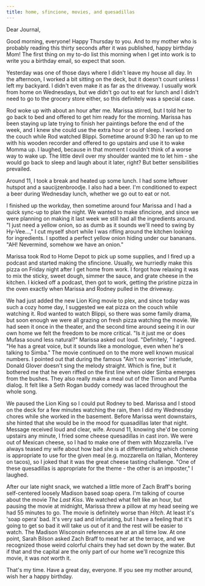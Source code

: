 ```yaml
---
title: home, sfincione, movies, and quesadillas
---
```


Dear Journal,

Good morning, everyone! Happy Thursday to you. And to my mother who is
probably reading this thirty seconds after it was published, happy
birthday Mom! The first thing on my to-do list this morning when I get
into work is to write you a birthday email, so expect that soon.

Yesterday was one of those days where I didn't leave my house all day.
In the afternoon, I worked a bit sitting on the deck, but it doesn't
count unless I left my backyard. I didn't even make it as far as the
driveway. I usually work from home on Wednesdays, but we didn't go out
to eat for lunch and I didn't need to go to the grocery store either, so
this definitely was a special case.

Rod woke up with about an hour after me. Marissa stirred, but I told her
to go back to bed and offered to get him ready for the morning. Marissa
has been staying up late trying to finish her paintings before the end
of the week, and I knew she could use the extra hour or so of sleep. I
worked on the couch while Rod watched Blippi. Sometime around 9:30 he
ran up to me with his wooden recorder and offered to go upstairs and use
it to wake Momma up. I laughed, because in that moment I couldn't think
of a worse way to wake up. The little devil over my shoulder wanted me
to let him - she would go back to sleep and laugh about it later, right?
But better sensibilities prevailed.

Around 11, I took a break and heated up some lunch. I had some leftover
hutspot and a saucijzenbroodje. I also had a beer. I'm conditioned to
expect a beer during Wednesday lunch, whether we go out to eat or not.

I finished up the workday, then sometime around four Marissa and I had a
quick sync-up to plan the night. We wanted to make sfincione, and since
we were planning on making it last week we still had all the ingredients
around. "I just need a yellow onion, so as dumb as it sounds we'll need
to swing by Hy-Vee…," I cut myself short while I was rifling around the
kitchen looking for ingredients. I spotted a perfect yellow onion hiding
under our bananans. "AH! Nevermind, somehow we have an onion."

Marissa took Rod to Home Depot to pick up some supplies, and I fired up
a podcast and started making the sfincione. Usually, we hurriedly make
this pizza on Friday night after I get home from work. I forgot how
relaxing it was to mix the sticky, sweet dough, simmer the sauce, and
grate cheese in the kitchen. I kicked off a podcast, then got to work,
getting the pristine pizza in the oven exactly when Marissa and Rodney
pulled in the driveway.

We had just added the new Lion King movie to plex, and since today was
such a cozy home day, I suggested we eat pizza on the couch while
watching it. Rod wanted to watch Blippi, so there was some family drama,
but soon enough we were all grazing on fresh pizza watching the movie.
We had seen it once in the theater, and the second time around seeing it
in our own home we felt the freedom to be more critical. "Is it just me
or does Mufasa sound less natural?" Marissa asked out loud. "Definitely,
" I agreed. "He has a great voice, but it sounds like a monologue, even
when he's talking to Simba." The movie continued on to the more well
known musical numbers. I pointed out that during the famous "Ain't no
worries" interlude, Donald Glover doesn't sing the melody straight.
Which is fine, but it bothered me that he even riffed on the first line
when older Simba emerges from the bushes. They also really make a meal
out of the Timon and Pumba dialog. It felt like a Seth Rogan buddy
comedy was laced throughout the whole song.

We paused the Lion King so I could put Rodney to bed. Marissa and I
stood on the deck for a few minutes watching the rain, then I did my
Wednesday chores while she worked in the basement. Before Marissa went
downstairs, she hinted that she would be in the mood for quasadillas
later that night. Message received loud and clear, wife. Around 11,
knowing she'd be coming upstairs any minute, I fried some cheese
quesadillas in cast iron. We were out of Mexican cheese, so I had to
make one of them with Mozzarella. I've always teased my wife about how
bad she is at differentiating which cheese is appropriate to use for the
given meal (e.g. mozzarella on Italian, Monterey on tacos), so I joked
that it was the great cheese tasting challenge. "One of these
quesadillas is appropriate for the theme - the other is an imposter," I
laughed.

After our late night snack, we watched a little more of Zach Braff's
boring self-centered loosely Madison based soap opera. I'm talking of
course about the movie *The Last Kiss*. We watched what felt like an
hour, but pausing the movie at midnight, Marissa threw a pillow at my
head seeing we had 55 minutes to go. The movie is definitely worse than
*Hitch*. At least it's 'soap opera' bad. It's very sad and infuriating,
but I have a feeling that it's going to get so bad it will take us out
of it and the rest will be easier to watch. The Madison Wisconsin
references are at an all time low. At one point, Sarah Bilson asked Zach
Braff to meat her at the terrace, and we recognized those weird colorful
chairs they had set down by the water. But if that and the capital are
the only part of our home we'll recognize this movie, it was *not* worth
it.

That's my time. Have a great day, everyone. If you see my mother around,
wish her a happy birthday.

